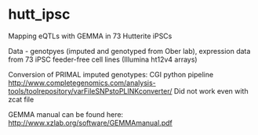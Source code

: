 # hutt_ipsc
Mapping eQTLs with GEMMA in 73 Hutterite iPSCs


Data - genotpyes (imputed and genotyped from Ober lab), expression data from 73 iPSC feeder-free cell lines (Illumina ht12v4 arrays)

Conversion of PRIMAL imputed genotypes:
CGI python pipeline http://www.completegenomics.com/analysis-tools/toolrepository/varFileSNPstoPLINKconverter/
Did not work even with zcat file

GEMMA manual can be found here: http://www.xzlab.org/software/GEMMAmanual.pdf
